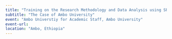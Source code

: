 ```yaml
---
title: "Training on the Research Methodology and Data Analysis using SPSS"
subtitle: "The Case of Ambo University"
event: "Ambo Universtiy for Academic Staff, Ambo University"
event-url: 
location: "Ambo, Ethiopia"
---
```

<!--slides: "Vakil-2015-MScThesis-slides.pdf"-->
